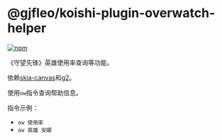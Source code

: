 # @gjfleo/koishi-plugin-overwatch-helper

[![npm](https://img.shields.io/npm/v/@gjfleo/koishi-plugin-overwatch-helper?style=flat-square)](https://www.npmjs.com/package/@gjfleo/koishi-plugin-overwatch-helper)

《守望先锋》英雄使用率查询等功能。

依赖[skia-canvas](@ltxhhz/koishi-plugin-skia-canvas)和[g2](@gjfleo/koishi-plugin-g2)。

使用`ow`指令查询帮助信息。

指令示例：

- `ow 使用率`
- `ow 英雄 安娜`
